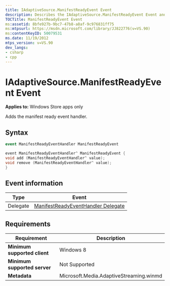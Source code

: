```yaml
---
title: IAdaptiveSource.ManifestReadyEvent Event
description: Describes the IAdaptiveSource.ManifestReadyEvent Event and provides the event's syntax, event information, and requirements.
TOCTitle: ManifestReadyEvent Event
ms:assetid: 8bfe927b-9bc7-47b8-a8af-9c976831ff75
ms:mtpsurl: https://msdn.microsoft.com/library/JJ822776(v=VS.90)
ms:contentKeyID: 50079531
ms.date: 11/19/2012
mtps_version: v=VS.90
dev_langs:
- csharp
- cpp
---
```


# IAdaptiveSource.ManifestReadyEvent Event

**Applies to:** Windows Store apps only

Adds the manifest ready event handler.

## Syntax

```csharp
event ManifestReadyEventHandler ManifestReadyEvent
```

```cpp
event ManifestReadyEventHandler^ ManifestReadyEvent {
void add (ManifestReadyEventHandler^ value);
void remove (ManifestReadyEventHandler^ value);
}
```

## Event information

|Type|Event|
|--- |--- |
|Delegate|[ManifestReadyEventHandler Delegate](manifestreadyeventhandler-delegate.md)|

## Requirements

|Requirement|Description|
|--- |--- |
|**Minimum supported client**|Windows 8|
|**Minimum supported server**|Not Supported|
|**Metadata**|Microsoft.Media.AdaptiveStreaming.winmd|
